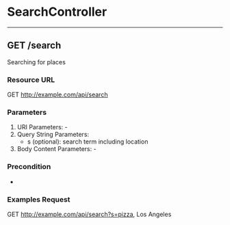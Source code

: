 # **SearchController**

---

## **GET /search** ##
Searching for places
### Resource URL
GET http://example.com/api/search
### Parameters
1. URI Parameters: -
2. Query String Parameters: 
	* s (optional): search term including location
3. Body Content Parameters: -
### Precondition
 -
### Examples Request
GET http://example.com/api/search?s=pizza, Los Angeles